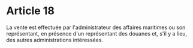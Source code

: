 # Article 18

La vente est effectuée par l'administrateur des affaires maritimes ou son représentant, en présence d'un représentant des douanes et, s'il y a lieu, des autres administrations intéressées.
